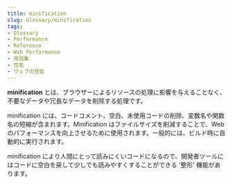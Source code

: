 ```yaml
---
title: minification
slug: Glossary/minification
tags:
- Glossary
- Performance
- Reference
- Web Performance
- 用語集
- 性能
- ウェブの性能
---
```

**minification** とは、ブラウザーによるリソースの処理に影響を与えることなく、不要なデータや冗長なデータを削除する処理です。

minification には、コードコメント、空白、未使用コードの削除、変数名や関数名の短縮が含まれます。Minification はファイルサイズを削減することで、Webのパフォーマンスを向上させるために使用されます。一般的には、ビルド時に自動的に実行されます。

minification により人間にとって読みにくいコードになるので、開発者ツールにはコードに空白を戻して少しでも読みやすくすることができる '整形' 機能があります。

